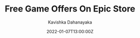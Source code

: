 ---
title: "Free Game Offers On Epic Store"
date: 2022-01-07T13:00:00Z
draft: true
categories: ["General","Gaming"]
tags: ["windows","how-to","gaming"]
author: "Kavishka Dahanayaka"
showToc: true
TocOpen: false
hidemeta: false
comments: true
description: "Desc Text."
disableHLJS: false # to disable highlightjs
disableShare: false
hideSummary: false
searchHidden: false
ShowReadingTime: true
ShowBreadCrumbs: true
ShowPostNavLinks: true
ShowWordCount: true
ShowCodeCopyButtons: true
ShowRssButtonInSectionTermList: true
UseHugoToc: true
cover:
    image: "" # image path/url
    alt: "<alt text>" # alt text
    caption: "<text>" # display caption under cover
    relative: false # when using page bundles set this to true
    hidden: true # only hide on current single page
editPost:
    URL: "https://github.com/itzkavishka/itzkavishka.github.io/tree/main/content"
    Text: "Suggest Changes" # edit text
    appendFilePath: true # to append file path to Edit link
---